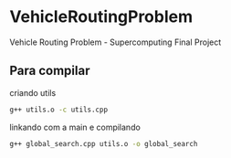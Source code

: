 # VehicleRoutingProblem

Vehicle Routing Problem - Supercomputing Final Project

## Para compilar

criando utils

```bash
g++ utils.o -c utils.cpp
```

linkando com a main e compilando

```bash
g++ global_search.cpp utils.o -o global_search
```
